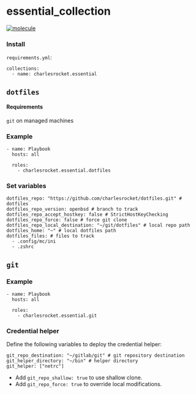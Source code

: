 # essential_collection
[![molecule](https://github.com/charlesrocket/essential_collection/actions/workflows/molecule.yml/badge.svg?branch=trunk&event=push)](https://github.com/charlesrocket/essential_collection/actions/workflows/molecule.yml)

### Install

`requirements.yml`:

```
collections:
  - name: charlesrocket.essential
```

## `dotfiles`
#### Requirements
`git` on managed machines

### Example

```
- name: Playbook
  hosts: all

  roles:
    - charlesrocket.essential.dotfiles
```

### Set variables

```
dotfiles_repo: "https://github.com/charlesrocket/dotfiles.git" # dotfiles
dotfiles_repo_version: openbsd # branch to track
dotfiles_repo_accept_hostkey: false # StrictHostKeyChecking
dotfiles_repo_force: false # force git clone
dotfiles_repo_local_destination: "~/git/dotfiles" # local repo path
dotfiles_home: "~" # local dotfiles path
dotfiles_files: # files to track
  - .config/mc/ini
  - .zshrc
```

## `git`
### Example

```
- name: Playbook
  hosts: all

  roles:
    - charlesrocket.essential.git
```

### Credential helper

Define the following variables to deploy the credential helper:

```
git_repo_destination: "~/gitlab/git" # git repository destination
git_helper_directory: "~/bin" # helper directory
git_helper: ["netrc"]
```

* Add `git_repo_shallow: true` to use shallow clone.
* Add `git_repo_force: true` to override local modifications.

